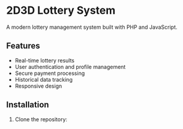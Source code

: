 # 2D3D Lottery System

A modern lottery management system built with PHP and JavaScript.

## Features

- Real-time lottery results
- User authentication and profile management
- Secure payment processing
- Historical data tracking
- Responsive design

## Installation

1. Clone the repository:
